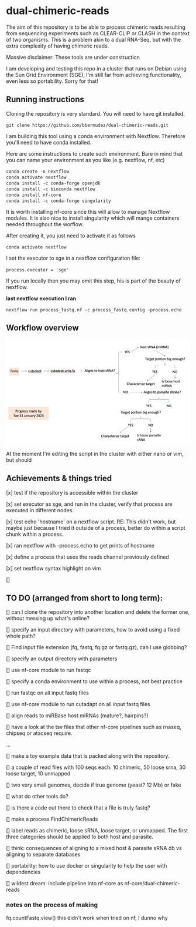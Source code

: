 # dual-chimeric-reads

The aim of this repository is to be able to process chimeric reads resulting from sequencing experiments such as CLEAR-CLIP or CLASH in the context of two organisms. This is a problem akin to a dual RNA-Seq, but with the extra complexity of having chimeric reads.

Massive disclaimer: These tools are under construction

I am developing and testing this repo in a cluster that runs on Debian using the Sun Grid Environment (SGE), I'm still far from achieving functionality, even less so portability. Sorry for that!

## Running instructions

Cloning the repository is very standard. You will need to have git installed.

```
git clone https://github.com/bbermudez/dual-chimeric-reads.git
```

I am building this tool using a conda environment with Nextflow. Therefore you'll need to have conda installed.

Here are some instructions to create such environment. Bare in mind that you can name your environment as you like (e.g. nextflow, nf, etc)

```
conda create -n nextflow
conda activate nextflow
conda install -c conda-forge openjdk
conda install -c bioconda nextflow
conda install nf-core
conda install -c conda-forge singularity
```

It is worth installing nf-core since this will allow to manage Nextflow modules. It is also nice to install singularity which will mange containers needed throughout the worflow.


After creating it, you just need to activate it as follows

```
conda activate nextflow
```

I set the executor to sge in a nextflow configuration file:

`process.executor = 'sge'`

If you run locally then you may omit this step, his is part of the beauty of nextflow.

**last nextflow execution I ran**

```
nextflow run process_fastq.nf -c process_fastq.config -process.echo
```

## Workflow overview


![alt text](https://github.com/bbermudez/dual-chimeric-reads/blob/main/workflow.png?raw=true)


At the moment I'm editing the script in the cluster with either nano or vim, but should



## Achievements & things tried

[x] test if the repository is accessible within the cluster

[x] set executor as sge, and run in the cluster, verify that process are executed in different nodes.

[x] test echo 'hostname' on a nextflow script. RE: This didn't work, but maybe just because I tried it outside of a process, better do within a script chunk within a process.

[x] ran nextflow with -process.echo to get prints of hostname

[x] define a process that uses the reads channel previously defined

[x] set nextflow syntax highlight on vim

[]

## TO DO (arranged from short to long term):

[] can I clone the repository into another location and delete the former one, without messing up what's online?

[] specify an input directory with parameters, how to avoid using a fixed whole path?

[] Find input file extension (fq, fastq, fq.gz or fastq.gz), can I use globbing?

[] specify an output directory with parameters

[] use nf-core module to run fastqc

[] specify a conda environment to use within a process, not best practice

[] run fastqc on all input fastq files

[] use nf-core module to run cutadapt on all input fastq files

[] align reads to miRBase host miRNAs (mature?, hairpins?)

[] have a look at the tsv files that other nf-core pipelines such as rnaseq, chipseq or atacseq require.

...

[] make a toy example data that is packed along with the repository.

  [] a couple of read files with 100 seqs each: 10 chimeric, 50 loose srna, 30 loose target, 10 unmapped

  [] two very small genomes, decide if true genome (yeast? 12 Mb) or fake

  [] what do other tools do?

[] is there a code out there to check that a file is truly fastq?

[] make a process FindChimericReads

  [] label reads as chimeric, loose sRNA, loose target, or unmapped. The first three categories should be applied to both host and parasite.   

[] think: consequences of aligning to a mixed host & parasite sRNA db vs aligning to separate databases

[] portability: how to use docker or singularity to help the user with dependencies

[] wildest dream: include pipeline into nf-core as nf-core/dual-chimeric-reads

### notes on the process of making

fq.countFastq.view() this didn't work when tried on nf, I dunno why
